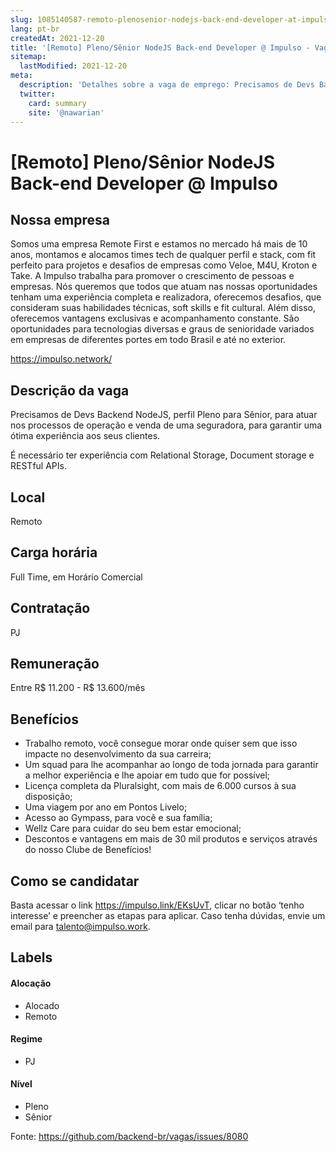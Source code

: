 ```yaml
---
slug: 1085140587-remoto-plenosenior-nodejs-back-end-developer-at-impulso
lang: pt-br
createdAt: 2021-12-20
title: '[Remoto] Pleno/Sênior NodeJS Back-end Developer @ Impulso - Vaga de Emprego'
sitemap:
  lastModified: 2021-12-20
meta:
  description: 'Detalhes sobre a vaga de emprego: Precisamos de Devs Backend NodeJS, perfil Pleno para Sênior, para atuar nos processos de operação e venda de uma seguradora, para garantir uma ótima experiência aos seus clientes. É necessário ter experiência com Relational Storage, Document storage e RESTful APIs.'
  twitter:
    card: summary
    site: '@nawarian'
---
```


# [Remoto] Pleno/Sênior NodeJS Back-end Developer @ Impulso

## Nossa empresa

Somos uma empresa Remote First e estamos no mercado há mais de 10 anos, montamos e alocamos times tech de qualquer perfil e stack, com fit perfeito para projetos e desafios de empresas como Veloe, M4U, Kroton e Take. A Impulso trabalha para promover o crescimento de pessoas e empresas. Nós queremos que todos que atuam nas nossas oportunidades tenham uma experiência completa e realizadora, oferecemos desafios, que consideram suas habilidades técnicas, soft skills e fit cultural. Além disso, oferecemos vantagens exclusivas e acompanhamento constante. São oportunidades para tecnologias diversas e graus de senioridade variados em empresas de diferentes portes em todo Brasil e até no exterior.

https://impulso.network/

## Descrição da vaga

Precisamos de Devs Backend NodeJS, perfil Pleno para Sênior, para atuar nos processos de operação e venda de uma seguradora, para garantir uma ótima experiência aos seus clientes.

É necessário ter experiência com Relational Storage, Document storage e RESTful APIs.

## Local

Remoto

## Carga horária

Full Time, em Horário Comercial

## Contratação

PJ 

## Remuneração

Entre R$ 11.200 - R$ 13.600/mês

## Benefícios

- Trabalho remoto, você consegue morar onde quiser sem que isso impacte no desenvolvimento da sua carreira; 
- Um squad para lhe acompanhar ao longo de toda jornada para garantir a melhor experiência e lhe apoiar em tudo que for possível; 
- Licença completa da Pluralsight, com mais de 6.000 cursos à sua disposição; 
- Uma viagem por ano em Pontos Livelo; 
- Acesso ao Gympass, para você e sua família; 
- Wellz Care para cuidar do seu bem estar emocional; 
-  Descontos e vantagens em mais de 30 mil produtos e serviços através do nosso Clube de Benefícios!

## Como se candidatar

Basta acessar o link https://impulso.link/EKsUvT, clicar no botão ‘tenho interesse’ e preencher as etapas para aplicar. Caso tenha dúvidas, envie um email para talento@impulso.work.

## Labels
<!-- retire os labels que não fazem sentido à vaga -->

#### Alocação
- Alocado
- Remoto

#### Regime

- PJ

#### Nível

- Pleno
- Sênior





Fonte: https://github.com/backend-br/vagas/issues/8080